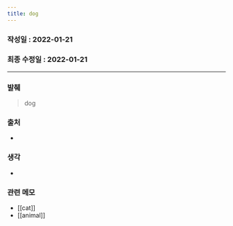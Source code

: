 ```yaml
---
title: dog
---
```


### 작성일 : 2022-01-21 
### 최종 수정일 : 2022-01-21
----
### 발췌
> dog
### 출처
- 

### 생각
- 

### 관련 메모 
- [[cat]]
- [[animal]]